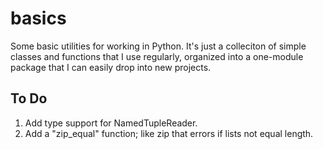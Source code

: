 # basics
Some basic utilities for working in Python. It's just a colleciton of simple
classes and functions that I use regularly, organized into a one-module package
that I can easily drop into new projects.

## To Do
1. Add type support for NamedTupleReader.
2. Add a "zip_equal" function; like zip that errors if lists not equal length.

